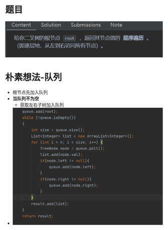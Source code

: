 # 题目
![](attachments/Pasted%20image%2020230206193015.png)
# 朴素想法-队列
- 根节点先加入队列
- **当队列不为空**
	- 获取左右子树加入队列
- ![](attachments/Pasted%20image%2020230206193121.png)